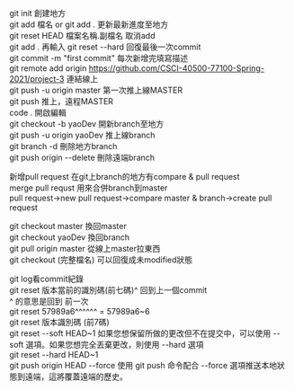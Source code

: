 git init 創建地方  
git add 檔名 or git add . 更新最新進度至地方  
git reset HEAD 檔案名稱.副檔名 取消add  
git add . 再輸入 git reset --hard 回復最後一次commit  
git commit -m "first commit" 每次新增完填寫描述  
git remote add origin https://github.com/CSCI-40500-77100-Spring-2021/project-3 連結線上  
git push -u origin master  第一次推上線MASTER   
git push 推上，遠程MASTER  
code . 開啟編輯  
git checkout -b yaoDev 開新branch至地方  
git push -u origin yaoDev 推上線branch  
git branch -d <branch-name> 刪除地方branch  
git push origin --delete <branch-name> 刪除遠端branch  



新增pull request 在git上branch的地方有compare & pull request  
merge pull requst 用來合併branch到master  
pull request->new pull request->compare master & branch->create pull request  

git checkout master 換回master  
git checkout yaoDev 換回branch  
git pull origin master 從線上master拉東西  
git checkout (完整檔名) 可以回復成未modified狀態  

git log看commit紀錄  
git reset 版本當前的識別碼(前七碼)^ 回到上一個commit  
^ 的意思是回到 前一次  
git reset 57989a6^^^^^^  =  57989a6~6   
git reset 版本識別碼 (前7碼)    
git reset --soft HEAD\~1 如果您想保留所做的更改但不在提交中，可以使用 --soft 選項。如果您想完全丟棄更改，則使用 --hard 選項  
git reset --hard HEAD\~1  
git push origin HEAD --force 使用 git push 命令配合 --force 選項推送本地狀態到遠端，這將覆蓋遠端的歷史。


